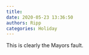 ```yaml
---
title: 
date: 2020-05-23 13:36:50
authors: Ripp
categories: Holiday
---
```


 This is clearly the Mayors fault.